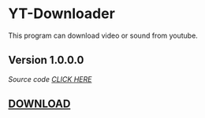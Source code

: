 # YT-Downloader
This program can download video or sound from youtube.

## Version 1.0.0.0

*Source code [CLICK HERE](https://pastebin.com/raw/mBNf07TL)*

## [DOWNLOAD](https://github.com/Zapak69/YT-Downloader/blob/main/YouTube%20Downloader.exe)
